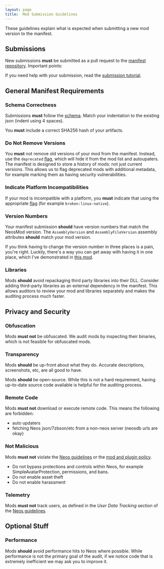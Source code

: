 ```yaml
---
layout: page
title:  Mod Submission Guidelines
---
```


These guidelines explain what is expected when submitting a new mod version to the manifest.

## Submissions

New submissions **must** be submitted as a pull request to the [manifest repository]. Important points:

If you need help with your submission, read the [submission tutorial].

## General Manifest Requirements

### Schema Correctness

Submissions **must** follow the [schema]. Match your indentation to the existing json (indent using 4 spaces).

You **must** include a correct SHA256 hash of your artifacts.

### Do Not Remove Versions

You **must** not remove old versions of your mod from the manifest. Instead, use the `deprecated` [flag], which will hide it from the mod list and autoupaters. The manifest is designed to store a history of mods: not just current versions. This allows us to flag deprecated mods with additional metadata, for example marking them as having security vulnerabilities.

### Indicate Platform Incompatibilities

If your mod is incompatible with a platform, you **must** indicate that using the appropriate [flag] (for example `broken:linux-native`).

### Version Numbers

Your manifest submission **should** have version numbers that match the NeosMod version. The `AssemblyVersion` and `AssemblyFileVersion` assembly attributes **should** match your mod version.

If you think having to change the version number in three places is a pain, you're right. Luckily, there's a way you can get away with having it in one place, which I've demonstrated in [this mod](https://github.com/zkxs/NeosDesktopToolShortcutRemapper).

### Libraries

Mods **should** avoid repackaging third party libraries into their DLL. Consider adding third-party libraries as an external dependency in the manifest. This allows auditors to review your mod and libraries separately and makes the auditing process much faster.

## Privacy and Security

### Obfuscation

Mods **must not** be obfuscated. We audit mods by inspecting their binaries, which is not feasible for obfuscated mods.

### Transparency

Mods **should** be up-front about what they do. Accurate descriptions, screenshots, etc, are all good to have.

Mods **should** be open-source. While this is not a hard requirement, having up-to-date source code available is helpful for the auditing process.

### Remote Code

Mods **must not** download or execute remote code. This means the following are forbidden:

- auto updaters
- fetching Neos json/7zbson/etc from a non-neos server (neosdb urls are okay)

### Not Malicious

Mods **must not** violate the [Neos guidelines] or the [mod and plugin policy].

- Do not bypass protections and controls within Neos, for example SimpleAvatarProtection, permissions, and bans.
- Do not enable asset theft
- Do not enable harassment

### Telemetry

Mods **must not** track users, as defined in the *User Data Tracking* section of the [Neos guidelines].

## Optional Stuff

### Performance

Mods **should** avoid performance hits to Neos where possible. While performance is not the primary goal of the audit, if we notice code that is extremely inefficient we may ask you to improve it.

<!-- Links -->
[manifest repository]: https://github.com/neos-modding-group/neos-mod-manifest
[mod and plugin policy]: https://wiki.neos.com/Mod_%26_Plugin_Policy
[Neos guidelines]: https://docs.google.com/document/d/1G_-PaxSp8rGYeHUIXK-19b2VqOLlpOZ18e7DrOwNjG4/edit
[schema]: schema
[submission tutorial]: submission-tutorial
[flag]: manifest-flags
